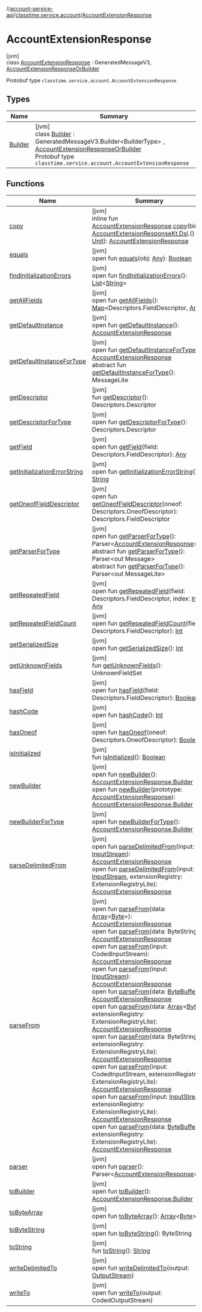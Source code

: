 //[account-service-api](../../../index.md)/[classtime.service.account](../index.md)/[AccountExtensionResponse](index.md)

# AccountExtensionResponse

[jvm]\
class [AccountExtensionResponse](index.md) : GeneratedMessageV3, [AccountExtensionResponseOrBuilder](../-account-extension-response-or-builder/index.md)

Protobuf type `classtime.service.account.AccountExtensionResponse`

## Types

| Name | Summary |
|---|---|
| [Builder](-builder/index.md) | [jvm]<br>class [Builder](-builder/index.md) : GeneratedMessageV3.Builder&lt;BuilderType&gt; , [AccountExtensionResponseOrBuilder](../-account-extension-response-or-builder/index.md)<br>Protobuf type `classtime.service.account.AccountExtensionResponse` |

## Functions

| Name | Summary |
|---|---|
| [copy](../copy.md) | [jvm]<br>inline fun [AccountExtensionResponse](index.md).[copy](../copy.md)(block: [AccountExtensionResponseKt.Dsl](../-account-extension-response-kt/-dsl/index.md).() -&gt; [Unit](https://kotlinlang.org/api/latest/jvm/stdlib/kotlin/-unit/index.html)): [AccountExtensionResponse](index.md) |
| [equals](equals.md) | [jvm]<br>open fun [equals](equals.md)(obj: [Any](https://kotlinlang.org/api/latest/jvm/stdlib/kotlin/-any/index.html)): [Boolean](https://kotlinlang.org/api/latest/jvm/stdlib/kotlin/-boolean/index.html) |
| [findInitializationErrors](../../classtime.service.account.event/-password-reset-event/index.md#-812419917%2FFunctions%2F1931141392) | [jvm]<br>open fun [findInitializationErrors](../../classtime.service.account.event/-password-reset-event/index.md#-812419917%2FFunctions%2F1931141392)(): [List](https://docs.oracle.com/javase/8/docs/api/java/util/List.html)&lt;[String](https://docs.oracle.com/javase/8/docs/api/java/lang/String.html)&gt; |
| [getAllFields](../../classtime.service.account.event/-password-reset-event/index.md#-881691077%2FFunctions%2F1931141392) | [jvm]<br>open fun [getAllFields](../../classtime.service.account.event/-password-reset-event/index.md#-881691077%2FFunctions%2F1931141392)(): [Map](https://docs.oracle.com/javase/8/docs/api/java/util/Map.html)&lt;Descriptors.FieldDescriptor, [Any](https://kotlinlang.org/api/latest/jvm/stdlib/kotlin/-any/index.html)&gt; |
| [getDefaultInstance](get-default-instance.md) | [jvm]<br>open fun [getDefaultInstance](get-default-instance.md)(): [AccountExtensionResponse](index.md) |
| [getDefaultInstanceForType](get-default-instance-for-type.md) | [jvm]<br>open fun [getDefaultInstanceForType](get-default-instance-for-type.md)(): [AccountExtensionResponse](index.md)<br>abstract fun [getDefaultInstanceForType](../../classtime.service.account.event/-password-reset-event/-builder/index.md#-889905270%2FFunctions%2F1931141392)(): MessageLite |
| [getDescriptor](get-descriptor.md) | [jvm]<br>fun [getDescriptor](get-descriptor.md)(): Descriptors.Descriptor |
| [getDescriptorForType](../../classtime.service.account.event/-password-reset-event/index.md#-339032575%2FFunctions%2F1931141392) | [jvm]<br>open fun [getDescriptorForType](../../classtime.service.account.event/-password-reset-event/index.md#-339032575%2FFunctions%2F1931141392)(): Descriptors.Descriptor |
| [getField](../../classtime.service.account.event/-password-reset-event/index.md#-1468392733%2FFunctions%2F1931141392) | [jvm]<br>open fun [getField](../../classtime.service.account.event/-password-reset-event/index.md#-1468392733%2FFunctions%2F1931141392)(field: Descriptors.FieldDescriptor): [Any](https://kotlinlang.org/api/latest/jvm/stdlib/kotlin/-any/index.html) |
| [getInitializationErrorString](../../classtime.service.account.event/-password-reset-event/index.md#150260564%2FFunctions%2F1931141392) | [jvm]<br>open fun [getInitializationErrorString](../../classtime.service.account.event/-password-reset-event/index.md#150260564%2FFunctions%2F1931141392)(): [String](https://docs.oracle.com/javase/8/docs/api/java/lang/String.html) |
| [getOneofFieldDescriptor](../../classtime.service.account.event/-password-reset-event/index.md#278248706%2FFunctions%2F1931141392) | [jvm]<br>open fun [getOneofFieldDescriptor](../../classtime.service.account.event/-password-reset-event/index.md#278248706%2FFunctions%2F1931141392)(oneof: Descriptors.OneofDescriptor): Descriptors.FieldDescriptor |
| [getParserForType](get-parser-for-type.md) | [jvm]<br>open fun [getParserForType](get-parser-for-type.md)(): Parser&lt;[AccountExtensionResponse](index.md)&gt;<br>abstract fun [getParserForType](../../classtime.service.account.event/-password-reset-event/index.md#778616491%2FFunctions%2F1931141392)(): Parser&lt;out Message&gt;<br>abstract fun [getParserForType](../../classtime.service.account.event/-password-reset-event/index.md#-723557255%2FFunctions%2F1931141392)(): Parser&lt;out MessageLite&gt; |
| [getRepeatedField](../../classtime.service.account.event/-password-reset-event/index.md#-574192867%2FFunctions%2F1931141392) | [jvm]<br>open fun [getRepeatedField](../../classtime.service.account.event/-password-reset-event/index.md#-574192867%2FFunctions%2F1931141392)(field: Descriptors.FieldDescriptor, index: [Int](https://kotlinlang.org/api/latest/jvm/stdlib/kotlin/-int/index.html)): [Any](https://kotlinlang.org/api/latest/jvm/stdlib/kotlin/-any/index.html) |
| [getRepeatedFieldCount](../../classtime.service.account.event/-password-reset-event/index.md#1483673896%2FFunctions%2F1931141392) | [jvm]<br>open fun [getRepeatedFieldCount](../../classtime.service.account.event/-password-reset-event/index.md#1483673896%2FFunctions%2F1931141392)(field: Descriptors.FieldDescriptor): [Int](https://kotlinlang.org/api/latest/jvm/stdlib/kotlin/-int/index.html) |
| [getSerializedSize](get-serialized-size.md) | [jvm]<br>open fun [getSerializedSize](get-serialized-size.md)(): [Int](https://kotlinlang.org/api/latest/jvm/stdlib/kotlin/-int/index.html) |
| [getUnknownFields](get-unknown-fields.md) | [jvm]<br>fun [getUnknownFields](get-unknown-fields.md)(): UnknownFieldSet |
| [hasField](../../classtime.service.account.event/-password-reset-event/index.md#1355327007%2FFunctions%2F1931141392) | [jvm]<br>open fun [hasField](../../classtime.service.account.event/-password-reset-event/index.md#1355327007%2FFunctions%2F1931141392)(field: Descriptors.FieldDescriptor): [Boolean](https://kotlinlang.org/api/latest/jvm/stdlib/kotlin/-boolean/index.html) |
| [hashCode](hash-code.md) | [jvm]<br>open fun [hashCode](hash-code.md)(): [Int](https://kotlinlang.org/api/latest/jvm/stdlib/kotlin/-int/index.html) |
| [hasOneof](../../classtime.service.account.event/-password-reset-event/index.md#-52289665%2FFunctions%2F1931141392) | [jvm]<br>open fun [hasOneof](../../classtime.service.account.event/-password-reset-event/index.md#-52289665%2FFunctions%2F1931141392)(oneof: Descriptors.OneofDescriptor): [Boolean](https://kotlinlang.org/api/latest/jvm/stdlib/kotlin/-boolean/index.html) |
| [isInitialized](is-initialized.md) | [jvm]<br>fun [isInitialized](is-initialized.md)(): [Boolean](https://kotlinlang.org/api/latest/jvm/stdlib/kotlin/-boolean/index.html) |
| [newBuilder](new-builder.md) | [jvm]<br>open fun [newBuilder](new-builder.md)(): [AccountExtensionResponse.Builder](-builder/index.md)<br>open fun [newBuilder](new-builder.md)(prototype: [AccountExtensionResponse](index.md)): [AccountExtensionResponse.Builder](-builder/index.md) |
| [newBuilderForType](new-builder-for-type.md) | [jvm]<br>open fun [newBuilderForType](new-builder-for-type.md)(): [AccountExtensionResponse.Builder](-builder/index.md) |
| [parseDelimitedFrom](parse-delimited-from.md) | [jvm]<br>open fun [parseDelimitedFrom](parse-delimited-from.md)(input: [InputStream](https://docs.oracle.com/javase/8/docs/api/java/io/InputStream.html)): [AccountExtensionResponse](index.md)<br>open fun [parseDelimitedFrom](parse-delimited-from.md)(input: [InputStream](https://docs.oracle.com/javase/8/docs/api/java/io/InputStream.html), extensionRegistry: ExtensionRegistryLite): [AccountExtensionResponse](index.md) |
| [parseFrom](parse-from.md) | [jvm]<br>open fun [parseFrom](parse-from.md)(data: [Array](https://kotlinlang.org/api/latest/jvm/stdlib/kotlin/-array/index.html)&lt;[Byte](https://kotlinlang.org/api/latest/jvm/stdlib/kotlin/-byte/index.html)&gt;): [AccountExtensionResponse](index.md)<br>open fun [parseFrom](parse-from.md)(data: ByteString): [AccountExtensionResponse](index.md)<br>open fun [parseFrom](parse-from.md)(input: CodedInputStream): [AccountExtensionResponse](index.md)<br>open fun [parseFrom](parse-from.md)(input: [InputStream](https://docs.oracle.com/javase/8/docs/api/java/io/InputStream.html)): [AccountExtensionResponse](index.md)<br>open fun [parseFrom](parse-from.md)(data: [ByteBuffer](https://docs.oracle.com/javase/8/docs/api/java/nio/ByteBuffer.html)): [AccountExtensionResponse](index.md)<br>open fun [parseFrom](parse-from.md)(data: [Array](https://kotlinlang.org/api/latest/jvm/stdlib/kotlin/-array/index.html)&lt;[Byte](https://kotlinlang.org/api/latest/jvm/stdlib/kotlin/-byte/index.html)&gt;, extensionRegistry: ExtensionRegistryLite): [AccountExtensionResponse](index.md)<br>open fun [parseFrom](parse-from.md)(data: ByteString, extensionRegistry: ExtensionRegistryLite): [AccountExtensionResponse](index.md)<br>open fun [parseFrom](parse-from.md)(input: CodedInputStream, extensionRegistry: ExtensionRegistryLite): [AccountExtensionResponse](index.md)<br>open fun [parseFrom](parse-from.md)(input: [InputStream](https://docs.oracle.com/javase/8/docs/api/java/io/InputStream.html), extensionRegistry: ExtensionRegistryLite): [AccountExtensionResponse](index.md)<br>open fun [parseFrom](parse-from.md)(data: [ByteBuffer](https://docs.oracle.com/javase/8/docs/api/java/nio/ByteBuffer.html), extensionRegistry: ExtensionRegistryLite): [AccountExtensionResponse](index.md) |
| [parser](parser.md) | [jvm]<br>open fun [parser](parser.md)(): Parser&lt;[AccountExtensionResponse](index.md)&gt; |
| [toBuilder](to-builder.md) | [jvm]<br>open fun [toBuilder](to-builder.md)(): [AccountExtensionResponse.Builder](-builder/index.md) |
| [toByteArray](../../classtime.service.account.event/-password-reset-event/index.md#-893058881%2FFunctions%2F1931141392) | [jvm]<br>open fun [toByteArray](../../classtime.service.account.event/-password-reset-event/index.md#-893058881%2FFunctions%2F1931141392)(): [Array](https://kotlinlang.org/api/latest/jvm/stdlib/kotlin/-array/index.html)&lt;[Byte](https://kotlinlang.org/api/latest/jvm/stdlib/kotlin/-byte/index.html)&gt; |
| [toByteString](../../classtime.service.account.event/-password-reset-event/index.md#1590314737%2FFunctions%2F1931141392) | [jvm]<br>open fun [toByteString](../../classtime.service.account.event/-password-reset-event/index.md#1590314737%2FFunctions%2F1931141392)(): ByteString |
| [toString](../../classtime.service.account.event/-password-reset-event/index.md#-1084302645%2FFunctions%2F1931141392) | [jvm]<br>fun [toString](../../classtime.service.account.event/-password-reset-event/index.md#-1084302645%2FFunctions%2F1931141392)(): [String](https://docs.oracle.com/javase/8/docs/api/java/lang/String.html) |
| [writeDelimitedTo](../../classtime.service.account.event/-password-reset-event/index.md#938978067%2FFunctions%2F1931141392) | [jvm]<br>open fun [writeDelimitedTo](../../classtime.service.account.event/-password-reset-event/index.md#938978067%2FFunctions%2F1931141392)(output: [OutputStream](https://docs.oracle.com/javase/8/docs/api/java/io/OutputStream.html)) |
| [writeTo](write-to.md) | [jvm]<br>open fun [writeTo](write-to.md)(output: CodedOutputStream) |
